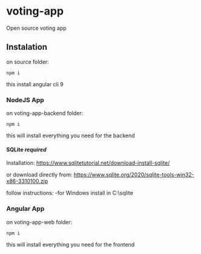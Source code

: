 # voting-app

Open source voting app

## Instalation

on source folder:

```unix
npm i
```

this install angular cli 9

### NodeJS App

on voting-app-backend folder:

```unix
npm i
```

this will install everything you need for the backend

#### SQLite *required*

Installation: https://www.sqlitetutorial.net/download-install-sqlite/

or download directly from: https://www.sqlite.org/2020/sqlite-tools-win32-x86-3310100.zip

follow instructions: -for Windows install in C:\sqlite


### Angular App

on voting-app-web folder:

```unix
npm i
```

this will install everything you need for the frontend
